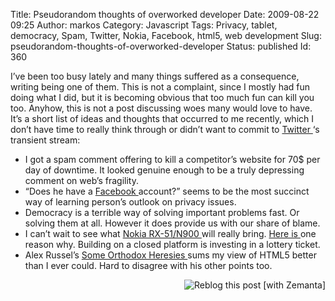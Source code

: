Title: Pseudorandom thoughts of overworked developer
Date: 2009-08-22 09:25
Author: markos
Category: Javascript
Tags: Privacy, tablet, democracy, Spam, Twitter, Nokia, Facebook, html5, web development
Slug: pseudorandom-thoughts-of-overworked-developer
Status: published
Id: 360

<div>
 <p>
  I’ve been too busy lately and many things suffered as a consequence, writing being one of them. This is not a complaint, since I mostly had fun doing what I did, but it is becoming obvious that too much fun can kill you too. Anyhow, this is not a post discussing woes many would love to have. It’s a short list of ideas and thoughts that occurred to me recently, which I don’t have time to really think through or didn’t want to commit to
  <a class="zem_slink" href="http://twitter.com" rel="homepage" title="Twitter">
   Twitter
  </a>
  ‘s transient stream:
 </p>
 <ul>
  <li>
   I got a spam comment offering to kill a competitor’s website for 70$ per day of downtime. It looked genuine enough to be a truly depressing comment on web’s fragility.
  </li>
  <li>
   “Does he have a
   <a class="zem_slink" href="http://facebook.com" rel="homepage" title="Facebook">
    Facebook
   </a>
   account?” seems to be the most succinct way of learning person’s outlook on privacy issues.
  </li>
  <li>
   Democracy is a terrible way of solving important problems fast. Or solving them at all. However it does provide us with our share of blame.
  </li>
  <li>
   I can’t wait to see what
   <a href="http://www.mobile-review.com/review/nokia-rx51-n900-en.shtml" title="Early review of RX51/N900">
    Nokia RX-51/N900
   </a>
   will really bring.
   <a href="http://linux.slashdot.org/comments.pl?sid=1343481&amp;cid=29147349">
    Here is
   </a>
   one reason why. Building on a closed platform is investing in a lottery ticket.
  </li>
  <li>
   Alex Russel’s
   <a href="http://alex.dojotoolkit.org/2009/08/some-orthodox-heresies/">
    Some Orthodox Heresies
   </a>
   sums my view of HTML5 better than I ever could. Hard to disagree with his other points too.
  </li>
 </ul>
 <div class="zemanta-pixie">
  <a class="zemanta-pixie-a" href="http://reblog.zemanta.com/zemified/b6a94c12-b1f3-4338-8d38-f8e18d7a958d/" title="Reblog this post [with Zemanta]">
   <img alt="Reblog this post [with Zemanta]" class="zemanta-pixie-img" src="http://img.zemanta.com/reblog_e.png?x-id=b6a94c12-b1f3-4338-8d38-f8e18d7a958d" style="border: medium none; float: right;"/>
  </a>
  <span class="zem-script paragraph-reblog">
   <script src="http://static.zemanta.com/readside/loader.js" type="text/javascript">
   </script>
  </span>
 </div>
</div>
